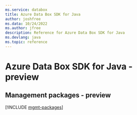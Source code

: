 ```yaml
---
ms.service: databox
title: Azure Data Box SDK for Java
author: joshfree
ms.data: 10/24/2022
ms.author: jfree
description: Reference for Azure Data Box SDK for Java
ms.devlang: java
ms.topic: reference
---
```

# Azure Data Box SDK for Java - preview

## Management packages - preview
[!INCLUDE [mgmt-packages](data-box-mgmt-index.md)]
